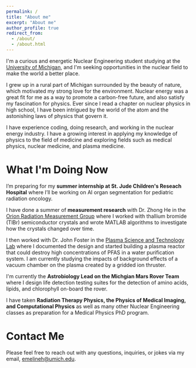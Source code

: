```yaml
---
permalink: /
title: "About me"
excerpt: "About me"
author_profile: true
redirect_from: 
  - /about/
  - /about.html
---
```

I'm a curious and energetic Nuclear Engineering student studying at the [University of Michigan](https://www.engin.umich.edu/), and I'm seeking opportunities in the nuclear field to make the world a better place.

I grew up in a rural part of Michigan surrounded by the beauty of nature, which motivated my strong love for the environment. Nuclear energy was a great fit for me as a way to promote a carbon-free future, and also satisfy my fascination for physics. Ever since I read a chapter on nuclear physics in high school, I have been intrigued by the world of the atom and the astonishing laws of physics that govern it.

I have experience coding, doing research, and working in the nuclear energy industry. I have a growing interest in applying my knowledge of physics to the field of medicine and exploring fields such as medical physics, nuclear medicine, and plasma medicine.

What I'm Doing Now
======

I’m preparing for my **summer internship at St. Jude Children's Reseach Hospital** where I’ll be working on AI organ segmentation for pediatric radiation oncology.

I have done a summer of **measurement research** with Dr. Zhong He in the [Orion Radiation Measurement Group](https://cztlab.engin.umich.edu) where I worked with thallium bromide (TlBr) semiconductor crystals and wrote MATLAB algorithms to investigate how the crystals changed over time. 

I then worked with Dr. John Foster in the [Plasma Science and Technology Lab](https://pstlab.engin.umich.edu) where I documented the design and started building a plasma reactor that could destroy high concentrations of PFAS in a water purification system. I am currently studying the impacts of background effects of a vacuum chamber on the plasma created by a gridded ion thruster. 

I'm currently the **Astrobiology Lead on the Michgian Mars Rover Team** where I design life detection testing suites for the detection of amino acids, lipids, and chlorophyll on-board the rover.

I have taken **Radiation Therapy Physics, the Physics of Medical Imaging, and Computational Physics** as well as many other Nuclear Engineering classes as preparation for a Medical Physics PhD program.


Contact Me
======
Please feel free to reach out with any questions, inquiries, or jokes via my email, [emelineh@umich.edu](mailto:emelineh@umich.edu).